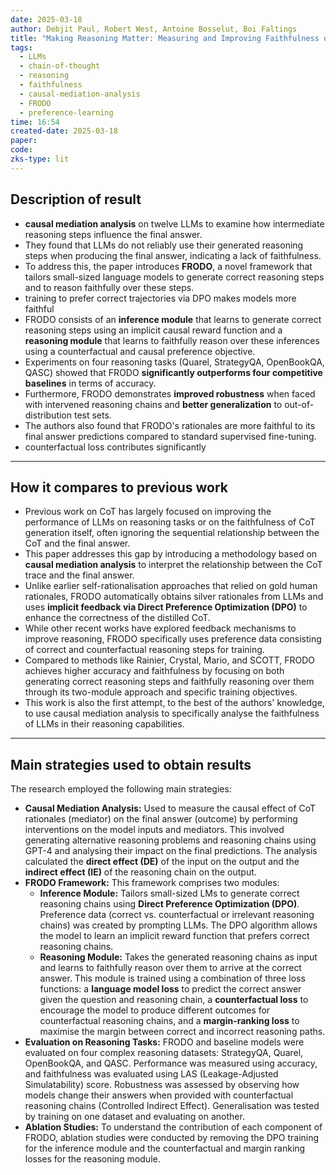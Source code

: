```yaml
---
date: 2025-03-18
author: Debjit Paul, Robert West, Antoine Bosselut, Boi Faltings
title: "Making Reasoning Matter: Measuring and Improving Faithfulness of Chain-of-Thought Reasoning"
tags:
  - LLMs
  - chain-of-thought
  - reasoning
  - faithfulness
  - causal-mediation-analysis
  - FRODO
  - preference-learning
time: 16:54
created-date: 2025-03-18
paper: 
code: 
zks-type: lit
---
```

## Description of result

- **causal mediation analysis** on twelve LLMs to examine how intermediate reasoning steps influence the final answer. 
- They found that LLMs do not reliably use their generated reasoning steps when producing the final answer, indicating a lack of faithfulness. 
- To address this, the paper introduces **FRODO**, a novel framework that tailors small-sized language models to generate correct reasoning steps and to reason faithfully over these steps.
- training to prefer correct trajectories via DPO makes models more faithful
- FRODO consists of an **inference module** that learns to generate correct reasoning steps using an implicit causal reward function and a **reasoning module** that learns to faithfully reason over these inferences using a counterfactual and causal preference objective. 
- Experiments on four reasoning tasks (Quarel, StrategyQA, OpenBookQA, QASC) showed that FRODO **significantly outperforms four competitive baselines** in terms of accuracy. 
- Furthermore, FRODO demonstrates **improved robustness** when faced with intervened reasoning chains and **better generalization** to out-of-distribution test sets.
- The authors also found that FRODO's rationales are more faithful to its final answer predictions compared to standard supervised fine-tuning.
- counterfactual loss contributes significantly


---
## How it compares to previous work
- Previous work on CoT has largely focused on improving the performance of LLMs on reasoning tasks or on the faithfulness of CoT generation itself, often ignoring the sequential relationship between the CoT and the final answer. 
- This paper addresses this gap by introducing a methodology based on **causal mediation analysis** to interpret the relationship between the CoT trace and the final answer. 
- Unlike earlier self-rationalisation approaches that relied on gold human rationales, FRODO automatically obtains silver rationales from LLMs and uses **implicit feedback via Direct Preference Optimization (DPO)** to enhance the correctness of the distilled CoT. 
- While other recent works have explored feedback mechanisms to improve reasoning, FRODO specifically uses preference data consisting of correct and counterfactual reasoning steps for training. 
- Compared to methods like Rainier, Crystal, Mario, and SCOTT, FRODO achieves higher accuracy and faithfulness by focusing on both generating correct reasoning steps and faithfully reasoning over them through its two-module approach and specific training objectives. 
- This work is also the first attempt, to the best of the authors' knowledge, to use causal mediation analysis to specifically analyse the faithfulness of LLMs in their reasoning capabilities.

---
## Main strategies used to obtain results
The research employed the following main strategies:
- **Causal Mediation Analysis:** Used to measure the causal effect of CoT rationales (mediator) on the final answer (outcome) by performing interventions on the model inputs and mediators. This involved generating alternative reasoning problems and reasoning chains using GPT-4 and analysing their impact on the final predictions. The analysis calculated the **direct effect (DE)** of the input on the output and the **indirect effect (IE)** of the reasoning chain on the output.
- **FRODO Framework:** This framework comprises two modules:
    - **Inference Module:** Tailors small-sized LMs to generate correct reasoning chains using **Direct Preference Optimization (DPO)**. Preference data (correct vs. counterfactual or irrelevant reasoning chains) was created by prompting LLMs. The DPO algorithm allows the model to learn an implicit reward function that prefers correct reasoning chains.
    - **Reasoning Module:** Takes the generated reasoning chains as input and learns to faithfully reason over them to arrive at the correct answer. This module is trained using a combination of three loss functions: a **language model loss** to predict the correct answer given the question and reasoning chain, a **counterfactual loss** to encourage the model to produce different outcomes for counterfactual reasoning chains, and a **margin-ranking loss** to maximise the margin between correct and incorrect reasoning paths.
- **Evaluation on Reasoning Tasks:** FRODO and baseline models were evaluated on four complex reasoning datasets: StrategyQA, Quarel, OpenBookQA, and QASC. Performance was measured using accuracy, and faithfulness was evaluated using LAS (Leakage-Adjusted Simulatability) score. Robustness was assessed by observing how models change their answers when provided with counterfactual reasoning chains (Controlled Indirect Effect). Generalisation was tested by training on one dataset and evaluating on another.
- **Ablation Studies:** To understand the contribution of each component of FRODO, ablation studies were conducted by removing the DPO training for the inference module and the counterfactual and margin ranking losses for the reasoning module.
